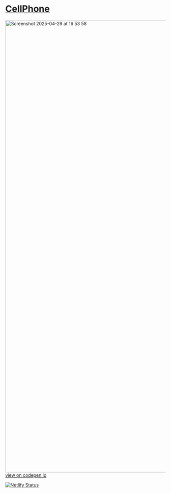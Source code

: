 # <a href="https://sudo-self.github.io/cellphone/">CellPhone</a>
<img width="1422" alt="Screenshot 2025-04-29 at 16 53 58" src="https://github.com/user-attachments/assets/f54d25c6-867b-4bbd-9e88-600b838eea90" /><br>
<a href="https://codepen.io/sudo-self/pen/qEEVXKp">view on codepen.io</a>

[![Netlify Status](https://api.netlify.com/api/v1/badges/a4257883-8e60-47da-89da-47c32d493922/deploy-status)](https://app.netlify.com/projects/3d-dell/deploys)
